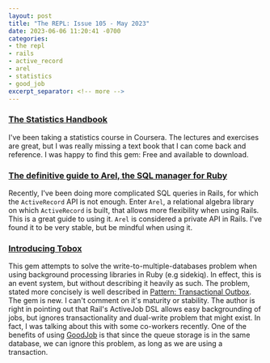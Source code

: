 ```yaml
---
layout: post
title: "The REPL: Issue 105 - May 2023"
date: 2023-06-06 11:20:41 -0700
categories:
- the repl
- rails
- active_record
- arel
- statistics
- good_job
excerpt_separator: <!-- more -->
---
```


### [The Statistics Handbook][stats]

I've been taking a statistics course in Coursera. The lectures and exercises are great, but I was really missing a text book that I can come back and reference. I was happy to find this gem: Free and available to download.

### [The definitive guide to Arel, the SQL manager for Ruby][arel]

Recently, I've been doing more complicated SQL queries in Rails, for which the `ActiveRecord` API is not enough. Enter `Arel`, a relational algebra library on which `ActiveRecord` is built, that allows more flexibility when using Rails. This is a great guide to using it. `Arel` is considered a private API in Rails. I've found it to be very stable, but be mindful when using it.

### [Introducing Tobox][tobox]

This gem attempts to solve the write-to-multiple-databases problem when using background processing libraries in Ruby (e.g sidekiq). In effect, this is an event system, but without describing it heavily as such. The problem, stated more concisely is well described in [Pattern: Transactional Outbox][outbox]. The gem is new. I can't comment on it's maturity or stability. The author is right in pointing out that Rail's ActiveJob DSL allows easy backgrounding of jobs, but ignores transactionality and dual-write problem that might exist. In fact, I was talking about this with some co-workers recently. One of the benefits of using [GoodJob][gj] is that since the queue storage is in the same database, we can ignore this problem, as long as we are using a transaction.

[stats]: https://github.com/carloocchiena/the_statistics_handbook
[arel]: https://jpospisil.com/2014/06/16/the-definitive-guide-to-arel-the-sql-manager-for-ruby.html
[tobox]: https://honeyryderchuck.gitlab.io/2023/04/29/introducing-tobox.htmls
[outbox]: https://microservices.io/patterns/data/transactional-outbox.html
[gj]: https://github.com/bensheldon/good_job
